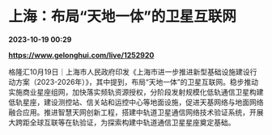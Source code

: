 # 上海：布局“天地一体”的卫星互联网

**2023-10-19 00:29**

**https://www.gelonghui.com/live/1252920**

格隆汇10月19日｜上海市人民政府印发《上海市进一步推进新型基础设施建设行动方案（2023-2026年）》，其中提到，布局“天地一体”的卫星互联网。稳步推动实施商业星座组网，加快落实频轨资源授权，分阶段发射规模化低轨通信卫星构建低轨星座，建设测控站、信关站和运控中心等地面设施，促进天基网络与地面网络融合应用。推进智慧天网创新工程，搭建中轨道卫星通信网络技术验证系统，开展大跨距全球互联等在轨验证，为探索构建中轨道通信卫星星座奠定基础。